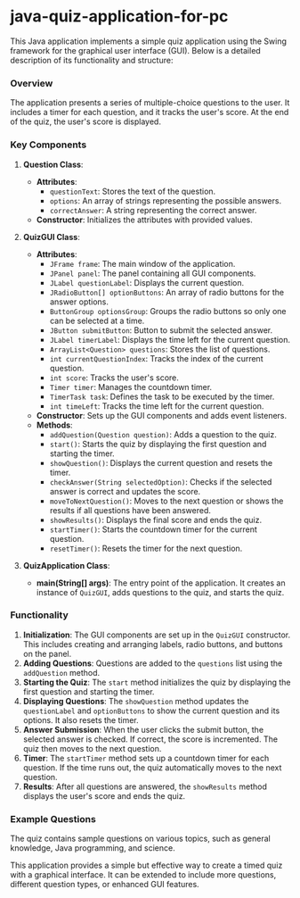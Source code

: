 ﻿# java-quiz-application-for-pc
 This Java application implements a simple quiz application using the Swing framework for the graphical user interface (GUI). Below is a detailed description of its functionality and structure:

### Overview
The application presents a series of multiple-choice questions to the user. It includes a timer for each question, and it tracks the user's score. At the end of the quiz, the user's score is displayed.

### Key Components

1. **Question Class**:
    - **Attributes**:
        - `questionText`: Stores the text of the question.
        - `options`: An array of strings representing the possible answers.
        - `correctAnswer`: A string representing the correct answer.
    - **Constructor**: Initializes the attributes with provided values.

2. **QuizGUI Class**:
    - **Attributes**:
        - `JFrame frame`: The main window of the application.
        - `JPanel panel`: The panel containing all GUI components.
        - `JLabel questionLabel`: Displays the current question.
        - `JRadioButton[] optionButtons`: An array of radio buttons for the answer options.
        - `ButtonGroup optionsGroup`: Groups the radio buttons so only one can be selected at a time.
        - `JButton submitButton`: Button to submit the selected answer.
        - `JLabel timerLabel`: Displays the time left for the current question.
        - `ArrayList<Question> questions`: Stores the list of questions.
        - `int currentQuestionIndex`: Tracks the index of the current question.
        - `int score`: Tracks the user's score.
        - `Timer timer`: Manages the countdown timer.
        - `TimerTask task`: Defines the task to be executed by the timer.
        - `int timeLeft`: Tracks the time left for the current question.
    - **Constructor**: Sets up the GUI components and adds event listeners.
    - **Methods**:
        - `addQuestion(Question question)`: Adds a question to the quiz.
        - `start()`: Starts the quiz by displaying the first question and starting the timer.
        - `showQuestion()`: Displays the current question and resets the timer.
        - `checkAnswer(String selectedOption)`: Checks if the selected answer is correct and updates the score.
        - `moveToNextQuestion()`: Moves to the next question or shows the results if all questions have been answered.
        - `showResults()`: Displays the final score and ends the quiz.
        - `startTimer()`: Starts the countdown timer for the current question.
        - `resetTimer()`: Resets the timer for the next question.

3. **QuizApplication Class**:
    - **main(String[] args)**: The entry point of the application. It creates an instance of `QuizGUI`, adds questions to the quiz, and starts the quiz.

### Functionality
1. **Initialization**: The GUI components are set up in the `QuizGUI` constructor. This includes creating and arranging labels, radio buttons, and buttons on the panel.
2. **Adding Questions**: Questions are added to the `questions` list using the `addQuestion` method.
3. **Starting the Quiz**: The `start` method initializes the quiz by displaying the first question and starting the timer.
4. **Displaying Questions**: The `showQuestion` method updates the `questionLabel` and `optionButtons` to show the current question and its options. It also resets the timer.
5. **Answer Submission**: When the user clicks the submit button, the selected answer is checked. If correct, the score is incremented. The quiz then moves to the next question.
6. **Timer**: The `startTimer` method sets up a countdown timer for each question. If the time runs out, the quiz automatically moves to the next question.
7. **Results**: After all questions are answered, the `showResults` method displays the user's score and ends the quiz.

### Example Questions
The quiz contains sample questions on various topics, such as general knowledge, Java programming, and science.

This application provides a simple but effective way to create a timed quiz with a graphical interface. It can be extended to include more questions, different question types, or enhanced GUI features.
